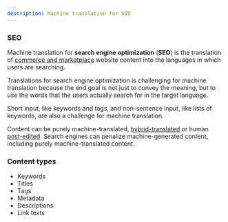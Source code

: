 ```yaml
---
description: Machine translation for SEO
---
```


### SEO

Machine translation for **search engine optimization** \(**SEO**\) is the translation of [commerce and marketplace](/applications/commerce-and-marketplaces) website content into the languages in which users are searching.

Translations for search engine optimization is challenging for machine translation because the end goal is not just to convey the meaning, but to use the words that the users actually search for in the target language.

Short input, like keywords and tags, and non-sentence input, like lists of keywords, are also a challenge for machine translation.

Content can be purely machine-translated, [hybrid-translated](/workflows/hybrid-translation.md) or human [post-edited](/workflows/post-editing.md). Search engines can penalize machine-generated content, including purely machine-translated content.

### Content types

- Keywords
- Titles
- Tags
- Metadata
- Descriptions
- Link texts
